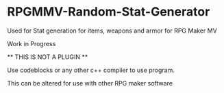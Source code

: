 # RPGMMV-Random-Stat-Generator
Used for Stat generation for items, weapons and armor for RPG Maker MV

Work in Progress

** THIS IS NOT A PLUGIN **

Use codeblocks or any other c++ compiler to use program.

This can be altered for use with other RPG maker software